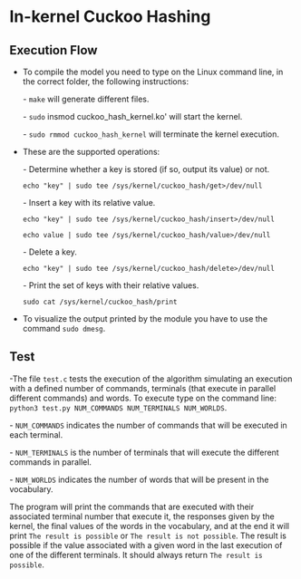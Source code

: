 # In-kernel Cuckoo Hashing
 
## Execution Flow

- To compile the model you need to type on the Linux command line, in the correct folder, the following instructions:

   \- `make` will generate different files.

   \- `sudo` insmod cuckoo_hash_kernel.ko' will start the kernel.

  \- `sudo rmmod cuckoo_hash_kernel` will terminate the kernel execution.

- These are the supported operations:

   \- Determine whether a key is stored (if so, output its value) or not.

   `echo "key" | sudo tee /sys/kernel/cuckoo_hash/get>/dev/null`

   \- Insert a key with its relative value.

   `echo "key" | sudo tee /sys/kernel/cuckoo_hash/insert>/dev/null`

   `echo value | sudo tee /sys/kernel/cuckoo_hash/value>/dev/null`

   \- Delete a key.

   `echo "key" | sudo tee /sys/kernel/cuckoo_hash/delete>/dev/null`

   \- Print the set of keys with their relative values.

   `sudo cat /sys/kernel/cuckoo_hash/print`

- To visualize the output printed by the module you have to use the command `sudo dmesg`.

## Test

-The file `test.c` tests the execution of the algorithm simulating an execution with a defined number of commands, terminals (that execute in parallel different commands) and words.
To execute type on the command line: `python3 test.py NUM_COMMANDS NUM_TERMINALS NUM_WORLDS`.

 \- `NUM_COMMANDS` indicates the number of commands that will be executed in each terminal.
 
 \- `NUM_TERMINALS` is the number of terminals that will execute the different commands in parallel.
 
 \- `NUM_WORLDS` indicates the number of words that will be present in the vocabulary.

 The program will print the commands that are executed with their associated terminal number that execute it, the responses given by the kernel, the final values of the words in the vocabulary, and at the end it will print `The result is possible` or `The result is not possible`. The result is possible if the value associated with a given word in the last execution of one of the different terminals. It should always return `The result is possible`.
